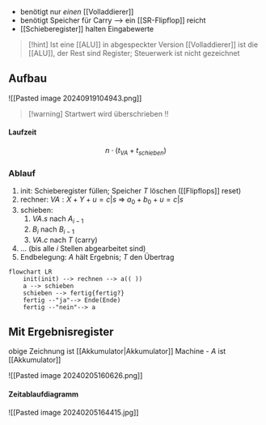 
- benötigt nur _einen_ [[Volladdierer]]
- benötigt Speicher für Carry --> ein [[SR-Flipflop]] reicht
- [[Schieberegister]] halten Eingabewerte

> [!hint] Ist eine [[ALU]] in abgespeckter Version
> [[Volladdierer]] ist die [[ALU]], der Rest sind Register; Steuerwerk ist nicht gezeichnet
## Aufbau
![[Pasted image 20240919104943.png]]

> [!warning] Startwert wird überschrieben !!
####  Laufzeit
$$n \cdot (t_{VA} + t_{schieben})$$


### Ablauf
1. init: Schieberegister füllen; Speicher  $T$ löschen ([[Flipflops]] reset)
2. rechner: $VA: X + Y + u = c|s$ => $a_{0} + b_{0} + u = c|s$
3. schieben:
	1. $VA.s$ nach $A_{i-1}$ 
	2. $B_{i}$ nach $B_{i-1}$
	3. $VA.c$ nach $T$ (carry)
4. ... (bis alle $i$ Stellen abgearbeitet sind)
5. Endbelegung: $A$ hält Ergebnis; $T$ den Übertrag

```mermaid
flowchart LR
	init(init) --> rechnen --> a(( ))
	a --> schieben
	schieben --> fertig{fertig?}
	fertig --"ja"--> Ende(Ende)
	fertig --"nein"--> a
```

## Mit Ergebnisregister
obige Zeichnung ist [[Akkumulator|Akkumulator]] Machine - $A$ ist [[Akkumulator]]

![[Pasted image 20240205160626.png]]
#### Zeitablaufdiagramm
![[Pasted image 20240205164415.jpg]]
